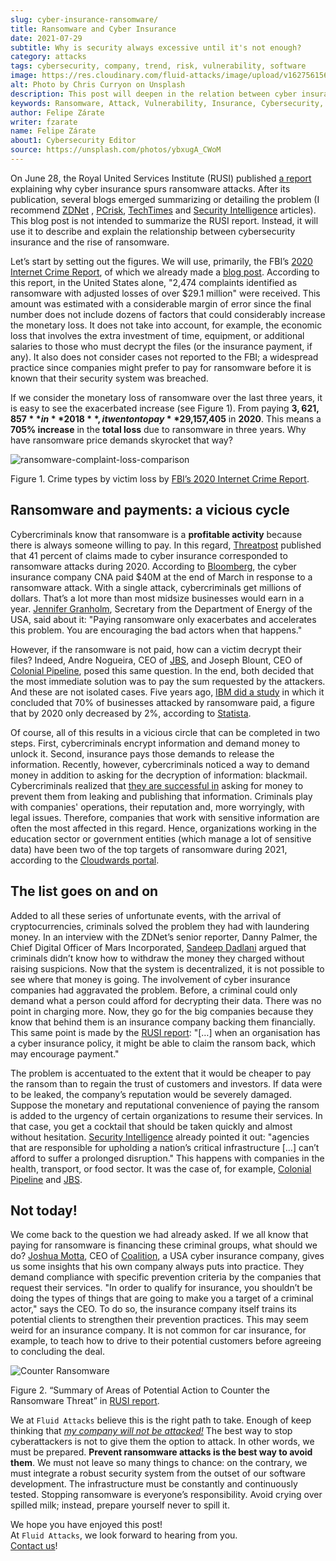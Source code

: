 ```yaml
---
slug: cyber-insurance-ransomware/
title: Ransomware and Cyber Insurance
date: 2021-07-29
subtitle: Why is security always excessive until it's not enough?
category: attacks
tags: cybersecurity, company, trend, risk, vulnerability, software
image: https://res.cloudinary.com/fluid-attacks/image/upload/v1627561560/blog/cyber-insurance-ransomware/cover-cyber-insurance-ransomware_lflmzi.webp
alt: Photo by Chris Curryon on Unsplash
description: This post will deepen in the relation between cyber insurance and ransomware popularized by the Royal United Services Institute last report.
keywords: Ransomware, Attack, Vulnerability, Insurance, Cybersecurity, Ethical Hacking, Cyber, Pentesting
author: Felipe Zárate
writer: fzarate
name: Felipe Zárate
about1: Cybersecurity Editor
source: https://unsplash.com/photos/ybxugA_CWoM
---
```


On June 28, the Royal United Services Institute (RUSI) published [a
report](https://rusi.org/explore-our-research/publications/occasional-papers/cyber-insurance-and-cyber-security-challenge)
explaining why cyber insurance spurs ransomware attacks. After its
publication, several blogs emerged summarizing or detailing the problem
(I recommend
[ZDNet](https://www.zdnet.com/article/ransomware-has-become-an-existential-threat-that-means-cyber-insurance-is-about-to-change/)
,
[PCrisk](https://www.pcrisk.com/internet-threat-news/21233-is-cyber-insurance-making-it-harder-to-defend-against-ransomware),
[TechTimes](https://www.techtimes.com/articles/261595/20210617/ransomware-attacks-pressure-insurance-companies-limit-coverage-cybercrimes.htm)
and [Security
Intelligence](https://securityintelligence.com/news/whats-behind-rising-ransomware-costs/)
articles). This blog post is not intended to summarize the RUSI report.
Instead, it will use it to describe and explain the relationship between
cybersecurity insurance and the rise of ransomware.

Let’s start by setting out the figures. We will use, primarily, the
FBI’s [2020 Internet Crime
Report](https://www.ic3.gov/Media/PDF/AnnualReport/2020_IC3Report.pdf),
of which we already made a [blog post](../fbi-2020-report/). According
to this report, in the United States alone, "2,474 complaints identified
as ransomware with adjusted losses of over $29.1 million" were received.
This amount was estimated with a considerable margin of error since the
final number does not include dozens of factors that could considerably
increase the monetary loss. It does not take into account, for example,
the economic loss that involves the extra investment of time, equipment,
or additional salaries to those who must decrypt the files (or the
insurance payment, if any). It also does not consider cases not reported
to the FBI; a widespread practice since companies might prefer to pay
for ransomware before it is known that their security system was
breached.

If we consider the monetary loss of ransomware over the last three
years, it is easy to see the exacerbated increase (see Figure 1). From
paying **$3,621,857** in **2018**, it went on to pay **$29,157,405** in
**2020**. This means a **705% increase** in the **total loss** due to
ransomware in three years. Why have ransomware price demands skyrocket
that way?

<div class="imgblock">

![ransomware-complaint-loss-comparison](https://res.cloudinary.com/fluid-attacks/image/upload/v1627562361/blog/cyber-insurance-ransomware/ransomware-complaint-loss-comparison_btczd1.webp)

<div class="title">

Figure 1. Crime types by victim loss by [FBI’s 2020 Internet Crime
Report](https://www.ic3.gov/Media/PDF/AnnualReport/2020_IC3Report.pdf).

</div>

</div>

## Ransomware and payments: a vicious cycle

Cybercriminals know that ransomware is a **profitable activity** because
there is always someone willing to pay. In this regard,
[Threatpost](https://threatpost.com/cyber-insurance-ransomware-payments/166580/)
published that 41 percent of claims made to cyber insurance corresponded
to ransomware attacks during 2020. According to
[Bloomberg](https://www.bloomberg.com/news/articles/2021-05-20/cna-financial-paid-40-million-in-ransom-after-march-cyberattack),
the cyber insurance company CNA paid $40M at the end of March in
response to a ransomware attack. With a single attack, cybercriminals
get millions of dollars. That’s a lot more than most midsize businesses
would earn in a year. [Jennifer
Granholm](https://www.nbcnews.com/now/video/can-cyber-insurance-keep-up-with-the-growing-number-of-ransomware-attacks-116154437896),
Secretary from the Department of Energy of the USA, said about it:
"Paying ransomware only exacerbates and accelerates this problem. You
are encouraging the bad actors when that happens."

However, if the ransomware is not paid, how can a victim decrypt their
files? Indeed, Andre Nogueira, CEO of [JBS](../jbs-revil-cyberattack/),
and Joseph Blount, CEO of [Colonial
Pipeline](../pipeline-ransomware-darkside/), posed this same question.
In the end, both decided that the most immediate solution was to pay the
sum requested by the attackers. And these are not isolated cases. Five
years ago, [IBM did a
study](https://www.healthcareitnews.com/news/ransomware-70-businesses-attacked-pay-ibm-study-finds)
in which it concluded that 70% of businesses attacked by ransomware
paid, a figure that by 2020 only decreased by 2%, according to
[Statista](https://www.statista.com/statistics/701282/ransomware-experience-of-companies/).

Of course, all of this results in a vicious circle that can be completed
in two steps. First, cybercriminals encrypt information and demand money
to unlock it. Second, insurance pays those demands to release the
information. Recently, however, cybercriminals noticed a way to demand
money in addition to asking for the decryption of information:
blackmail. Cybercriminals realized that [they are successful
in](https://www.zdnet.com/article/ransomware-theres-been-a-big-rise-in-double-extortion-attacks-as-gangs-try-out-new-tricks/)
asking for money to prevent them from leaking and publishing that
information. Criminals play with companies' operations, their reputation
and, more worryingly, with legal issues. Therefore, companies that work
with sensitive information are often the most affected in this regard.
Hence, organizations working in the education sector or government
entities (which manage a lot of sensitive data) have been two of the top
targets of ransomware during 2021, according to the [Cloudwards
portal](https://www.cloudwards.net/ransomware-statistics/).

## The list goes on and on

Added to all these series of unfortunate events, with the arrival of
cryptocurrencies, criminals solved the problem they had with laundering
money. In an interview with the ZDNet’s senior reporter, Danny Palmer,
the Chief Digital Officer of Mars Incorporated, [Sandeep
Dadlani](https://www.zdnet.com/article/ransomware-has-become-an-existential-threat-that-means-cyber-insurance-is-about-to-change/)
argued that criminals didn’t know how to withdraw the money they charged
without raising suspicions. Now that the system is decentralized, it is
not possible to see where that money is going. The involvement of cyber
insurance companies had aggravated the problem. Before, a criminal could
only demand what a person could afford for decrypting their data. There
was no point in charging more. Now, they go for the big companies
because they know that behind them is an insurance company backing them
financially. This same point is made by the [RUSI
report](https://static.rusi.org/263_ei_ransomware_final_0_0.pdf):
"\[…​\] when an organisation has a cyber insurance policy, it might
be able to claim the ransom back, which may encourage payment."

The problem is accentuated to the extent that it would be cheaper to pay
the ransom than to regain the trust of customers and investors. If data
were to be leaked, the company’s reputation would be severely damaged.
Suppose the monetary and reputational convenience of paying the ransom
is added to the urgency of certain organizations to resume their
services. In that case, you get a cocktail that should be taken quickly
and almost without hesitation. [Security
Intelligence](https://securityintelligence.com/news/whats-behind-rising-ransomware-costs/)
already pointed it out: "agencies that are responsible for upholding a
nation’s critical infrastructure \[…​\] can’t afford to suffer a
prolonged disruption." This happens with companies in the health,
transport, or food sector. It was the case of, for example, [Colonial
Pipeline](../pipeline-ransomware-darkside/) and
[JBS](../jbs-revil-cyberattack/).

## Not today!

We come back to the question we had already asked. If we all know that
paying for ransomware is financing these criminal groups, what should we
do? [Joshua
Motta](https://www.nbcnews.com/now/video/can-cyber-insurance-keep-up-with-the-growing-number-of-ransomware-attacks-116154437896),
CEO of [Coalition](https://www.coalitioninc.com/), a USA cyber insurance
company, gives us some insights that his own company always puts into
practice. They demand compliance with specific prevention criteria by
the companies that request their services. "In order to qualify for
insurance, you shouldn’t be doing the types of things that are going to
make you a target of a criminal actor," says the CEO. To do so, the
insurance company itself trains its potential clients to strengthen
their prevention practices. This may seem weird for an insurance
company. It is not common for car insurance, for example, to teach how
to drive to their potential customers before agreeing to concluding the
deal.

<div class="imgblock">

![Counter Ransomware](https://res.cloudinary.com/fluid-attacks/image/upload/v1627562360/blog/cyber-insurance-ransomware/counter-ransomware_wkr8b1.webp)

<div class="title">

Figure 2. “Summary of Areas of Potential Action to Counter
the Ransomware Threat” in [RUSI report](https://static.rusi.org/263_ei_ransomware_final_0_0.pdf).

</div>

</div>

We at `Fluid Attacks` believe this is the right path to take. Enough of
keep thinking that [*my company will not be
attacked\!*](../optimism-bias/) The best way to stop cyberattackers is
not to give them the option to attack. In other words, we must be
prepared. **Prevent ransomware attacks is the best way to avoid them**.
We must not leave so many things to chance: on the contrary, we must
integrate a robust security system from the outset of our software
development. The infrastructure must be constantly and continuously
tested. Stopping ransomware is everyone’s responsibility. Avoid crying
over spilled milk; instead, prepare yourself never to spill it.

We hope you have enjoyed this post!\
At `Fluid Attacks`, we look forward to hearing from you.\
[Contact us](../../contact-us/)!
